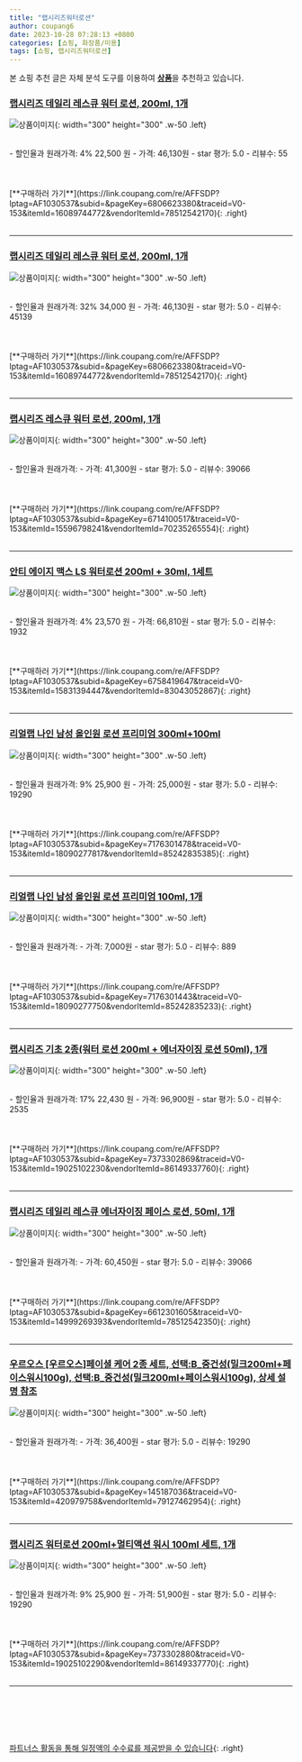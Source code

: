 ```yaml
---
title: "랩시리즈워터로션"
author: coupang6
date: 2023-10-28 07:28:13 +0800
categories: [쇼핑, 화장품/미용]
tags: [쇼핑, 랩시리즈워터로션]
---
```


본 쇼핑 추천 글은 자체 분석 도구를 이용하여 [**상품**](https://link.coupang.com/a/bao1ui)을 추천하고 있습니다.

### [랩시리즈 데일리 레스큐 워터 로션, 200ml, 1개](https://link.coupang.com/re/AFFSDP?lptag=AF1030537&subid=&pageKey=6806623380&traceid=V0-153&itemId=16089744772&vendorItemId=78512542170)

![상품이미지](https://thumbnail7.coupangcdn.com/thumbnails/remote/230x230ex/image/retail/images/2710433371014086-c979f9ca-fe18-49ad-b012-8a6469062baf.jpg){: width="300" height="300" .w-50 .left}


<br>
- 할인율과 원래가격: 4%  22,500   원
- 가격: 46,130원
- star 평가: 5.0
- 리뷰수: 55
<br>
<br>
<br>
<br>
[**구매하러 가기**](https://link.coupang.com/re/AFFSDP?lptag=AF1030537&subid=&pageKey=6806623380&traceid=V0-153&itemId=16089744772&vendorItemId=78512542170){: .right}
<br>
<br>

---

### [랩시리즈 데일리 레스큐 워터 로션, 200ml, 1개](https://link.coupang.com/re/AFFSDP?lptag=AF1030537&subid=&pageKey=6806623380&traceid=V0-153&itemId=16089744772&vendorItemId=78512542170)

![상품이미지](https://thumbnail7.coupangcdn.com/thumbnails/remote/230x230ex/image/retail/images/2710433371014086-c979f9ca-fe18-49ad-b012-8a6469062baf.jpg){: width="300" height="300" .w-50 .left}


<br>
- 할인율과 원래가격: 32%  34,000   원
- 가격: 46,130원
- star 평가: 5.0
- 리뷰수: 45139
<br>
<br>
<br>
<br>
[**구매하러 가기**](https://link.coupang.com/re/AFFSDP?lptag=AF1030537&subid=&pageKey=6806623380&traceid=V0-153&itemId=16089744772&vendorItemId=78512542170){: .right}
<br>
<br>

---

### [랩시리즈 레스큐 워터 로션, 200ml, 1개](https://link.coupang.com/re/AFFSDP?lptag=AF1030537&subid=&pageKey=6714100517&traceid=V0-153&itemId=15596798241&vendorItemId=70235265554)

![상품이미지](https://thumbnail10.coupangcdn.com/thumbnails/remote/230x230ex/image/vendor_inventory/ede5/fc1424f66d42ff462643c3ad816d353dd16600e18096f46fe7ab19231028.jpg){: width="300" height="300" .w-50 .left}


<br>
- 할인율과 원래가격: 
- 가격: 41,300원
- star 평가: 5.0
- 리뷰수: 39066
<br>
<br>
<br>
<br>
[**구매하러 가기**](https://link.coupang.com/re/AFFSDP?lptag=AF1030537&subid=&pageKey=6714100517&traceid=V0-153&itemId=15596798241&vendorItemId=70235265554){: .right}
<br>
<br>

---

### [안티 에이지 맥스 LS 워터로션 200ml + 30ml, 1세트](https://link.coupang.com/re/AFFSDP?lptag=AF1030537&subid=&pageKey=6758419647&traceid=V0-153&itemId=15831394447&vendorItemId=83043052867)

![상품이미지](https://thumbnail6.coupangcdn.com/thumbnails/remote/230x230ex/image/retail/images/729687543806562-ea0ac888-9869-4ae6-b297-98db49677e78.jpg){: width="300" height="300" .w-50 .left}


<br>
- 할인율과 원래가격: 4%  23,570   원
- 가격: 66,810원
- star 평가: 5.0
- 리뷰수: 1932
<br>
<br>
<br>
<br>
[**구매하러 가기**](https://link.coupang.com/re/AFFSDP?lptag=AF1030537&subid=&pageKey=6758419647&traceid=V0-153&itemId=15831394447&vendorItemId=83043052867){: .right}
<br>
<br>

---

### [리얼랩 나인 남성 올인원 로션 프리미엄 300ml+100ml](https://link.coupang.com/re/AFFSDP?lptag=AF1030537&subid=&pageKey=7176301478&traceid=V0-153&itemId=18090277817&vendorItemId=85242835385)

![상품이미지](https://thumbnail7.coupangcdn.com/thumbnails/remote/230x230ex/image/vendor_inventory/b077/b7ea957278addfb5ab0b1103c4c1e13e37f661815651a47a881ac5ff92a0.jpg){: width="300" height="300" .w-50 .left}


<br>
- 할인율과 원래가격: 9%  25,900   원
- 가격: 25,000원
- star 평가: 5.0
- 리뷰수: 19290
<br>
<br>
<br>
<br>
[**구매하러 가기**](https://link.coupang.com/re/AFFSDP?lptag=AF1030537&subid=&pageKey=7176301478&traceid=V0-153&itemId=18090277817&vendorItemId=85242835385){: .right}
<br>
<br>

---

### [리얼랩 나인 남성 올인원 로션 프리미엄 100ml, 1개](https://link.coupang.com/re/AFFSDP?lptag=AF1030537&subid=&pageKey=7176301443&traceid=V0-153&itemId=18090277750&vendorItemId=85242835233)

![상품이미지](https://thumbnail6.coupangcdn.com/thumbnails/remote/230x230ex/image/vendor_inventory/4ec6/e9f8cc5501f6c2bfa8890e933c27ff08a13e6d9572cd99ca70c77f5f2403.jpg){: width="300" height="300" .w-50 .left}


<br>
- 할인율과 원래가격: 
- 가격: 7,000원
- star 평가: 5.0
- 리뷰수: 889
<br>
<br>
<br>
<br>
[**구매하러 가기**](https://link.coupang.com/re/AFFSDP?lptag=AF1030537&subid=&pageKey=7176301443&traceid=V0-153&itemId=18090277750&vendorItemId=85242835233){: .right}
<br>
<br>

---

### [랩시리즈 기초 2종(워터 로션 200ml + 에너자이징 로션 50ml), 1개](https://link.coupang.com/re/AFFSDP?lptag=AF1030537&subid=&pageKey=7373302869&traceid=V0-153&itemId=19025102230&vendorItemId=86149337760)

![상품이미지](https://thumbnail9.coupangcdn.com/thumbnails/remote/230x230ex/image/vendor_inventory/3510/b01e5f6aeabe452d3ebd4910b0a8e5c6427cc2c20d62ff7a6e24a0b48d04.jpg){: width="300" height="300" .w-50 .left}


<br>
- 할인율과 원래가격: 17%  22,430   원
- 가격: 96,900원
- star 평가: 5.0
- 리뷰수: 2535
<br>
<br>
<br>
<br>
[**구매하러 가기**](https://link.coupang.com/re/AFFSDP?lptag=AF1030537&subid=&pageKey=7373302869&traceid=V0-153&itemId=19025102230&vendorItemId=86149337760){: .right}
<br>
<br>

---

### [랩시리즈 데일리 레스큐 에너자이징 페이스 로션, 50ml, 1개](https://link.coupang.com/re/AFFSDP?lptag=AF1030537&subid=&pageKey=6612301605&traceid=V0-153&itemId=14999269393&vendorItemId=78512542350)

![상품이미지](https://thumbnail7.coupangcdn.com/thumbnails/remote/230x230ex/image/retail/images/1189243309194629-453f5780-595f-4821-93ab-01bf65b2a901.jpg){: width="300" height="300" .w-50 .left}


<br>
- 할인율과 원래가격: 
- 가격: 60,450원
- star 평가: 5.0
- 리뷰수: 39066
<br>
<br>
<br>
<br>
[**구매하러 가기**](https://link.coupang.com/re/AFFSDP?lptag=AF1030537&subid=&pageKey=6612301605&traceid=V0-153&itemId=14999269393&vendorItemId=78512542350){: .right}
<br>
<br>

---

### [우르오스 [우르오스]페이셜 케어 2종 세트, 선택:B_중건성(밀크200ml+페이스워시100g), 선택:B_중건성(밀크200ml+페이스워시100g), 상세 설명 참조](https://link.coupang.com/re/AFFSDP?lptag=AF1030537&subid=&pageKey=145187036&traceid=V0-153&itemId=420979758&vendorItemId=79127462954)

![상품이미지](https://thumbnail6.coupangcdn.com/thumbnails/remote/230x230ex/image/vendor_inventory/4ea0/9ee3c1208f18c42c95db574dc2e3c9534f850ade2e044f61a1c04e89b22b.jpg){: width="300" height="300" .w-50 .left}


<br>
- 할인율과 원래가격: 
- 가격: 36,400원
- star 평가: 5.0
- 리뷰수: 19290
<br>
<br>
<br>
<br>
[**구매하러 가기**](https://link.coupang.com/re/AFFSDP?lptag=AF1030537&subid=&pageKey=145187036&traceid=V0-153&itemId=420979758&vendorItemId=79127462954){: .right}
<br>
<br>

---

### [랩시리즈 워터로션 200ml+멀티액션 워시 100ml 세트, 1개](https://link.coupang.com/re/AFFSDP?lptag=AF1030537&subid=&pageKey=7373302880&traceid=V0-153&itemId=19025102290&vendorItemId=86149337770)

![상품이미지](https://thumbnail8.coupangcdn.com/thumbnails/remote/230x230ex/image/vendor_inventory/0d6c/0150223a1ffd5b5c9268c3fcefd108a7fbaa5de8ca85bfca3a69670c2941.jpg){: width="300" height="300" .w-50 .left}


<br>
- 할인율과 원래가격: 9%  25,900   원
- 가격: 51,900원
- star 평가: 5.0
- 리뷰수: 19290
<br>
<br>
<br>
<br>
[**구매하러 가기**](https://link.coupang.com/re/AFFSDP?lptag=AF1030537&subid=&pageKey=7373302880&traceid=V0-153&itemId=19025102290&vendorItemId=86149337770){: .right}
<br>
<br>

---
<br><br><br><br><br> [파트너스 활동을 통해 일정액의 수수료를 제공받을 수 있습니다](https://link.coupang.com/a/bao1ui){: .right}
